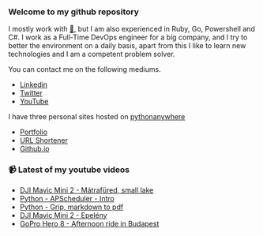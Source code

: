 ### Welcome to my github repository

I mostly work with [:snake:](https://www.python.org/), but I am also experienced in Ruby, Go, Powershell and C#. I work as a Full-Time DevOps engineer for a big company, and I try to better the environment on a daily basis, apart from this I like to learn new technologies and I am a competent problem solver.

You can contact me on the following mediums.
- [Linkedin](https://www.linkedin.com/in/r3ap3rpy)
- [Twitter](https://twitter.com/r3ap3rpy)
- [YouTube](https://www.youtube.com/channel/UC1qkMXH8d2I9DDAtBSeEHqg)

I have three personal sites hosted on [pythonanywhere](https://www.pythonanywhere.com/)
- [Portfolio](http://r3ap3rpy.pythonanywhere.com/)
- [URL Shortener](http://shortenpy.pythonanywhere.com/)
- [Github.io](https://r3ap3rpy.github.io/)

### :video_camera: Latest of my youtube videos
<!-- YOUTUBE:START -->
- [DJI Mavic Mini 2 - Mátrafüred, small lake](https://www.youtube.com/watch?v=9p8-xGclkuU)
- [Python - APScheduler -  Intro](https://www.youtube.com/watch?v=G2xSqfLanV0)
- [Python - Grip, markdown to pdf](https://www.youtube.com/watch?v=fS1YsLuess4)
- [DJI Mavic Mini 2 - Epelény](https://www.youtube.com/watch?v=YwHves6gIyc)
- [GoPro Hero  8 - Afternoon ride in Budapest](https://www.youtube.com/watch?v=Z_qEFCK9esA)
<!-- YOUTUBE:END -->

